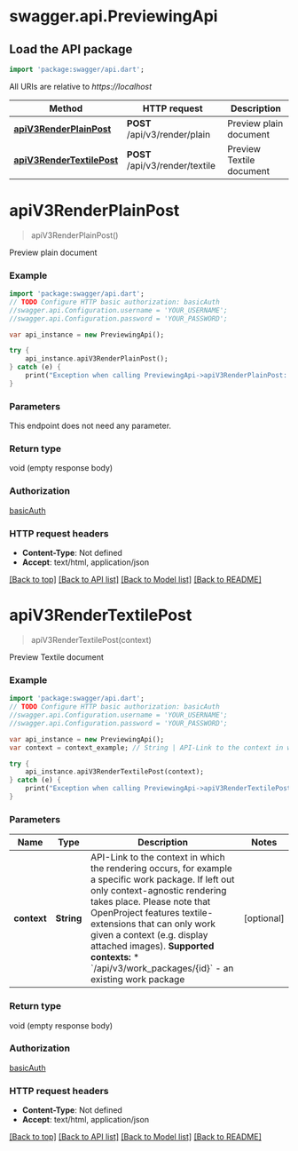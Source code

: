 # swagger.api.PreviewingApi

## Load the API package
```dart
import 'package:swagger/api.dart';
```

All URIs are relative to *https://localhost*

Method | HTTP request | Description
------------- | ------------- | -------------
[**apiV3RenderPlainPost**](PreviewingApi.md#apiV3RenderPlainPost) | **POST** /api/v3/render/plain | Preview plain document
[**apiV3RenderTextilePost**](PreviewingApi.md#apiV3RenderTextilePost) | **POST** /api/v3/render/textile | Preview Textile document


# **apiV3RenderPlainPost**
> apiV3RenderPlainPost()

Preview plain document



### Example 
```dart
import 'package:swagger/api.dart';
// TODO Configure HTTP basic authorization: basicAuth
//swagger.api.Configuration.username = 'YOUR_USERNAME';
//swagger.api.Configuration.password = 'YOUR_PASSWORD';

var api_instance = new PreviewingApi();

try { 
    api_instance.apiV3RenderPlainPost();
} catch (e) {
    print("Exception when calling PreviewingApi->apiV3RenderPlainPost: $e\n");
}
```

### Parameters
This endpoint does not need any parameter.

### Return type

void (empty response body)

### Authorization

[basicAuth](../README.md#basicAuth)

### HTTP request headers

 - **Content-Type**: Not defined
 - **Accept**: text/html, application/json

[[Back to top]](#) [[Back to API list]](../README.md#documentation-for-api-endpoints) [[Back to Model list]](../README.md#documentation-for-models) [[Back to README]](../README.md)

# **apiV3RenderTextilePost**
> apiV3RenderTextilePost(context)

Preview Textile document



### Example 
```dart
import 'package:swagger/api.dart';
// TODO Configure HTTP basic authorization: basicAuth
//swagger.api.Configuration.username = 'YOUR_USERNAME';
//swagger.api.Configuration.password = 'YOUR_PASSWORD';

var api_instance = new PreviewingApi();
var context = context_example; // String | API-Link to the context in which the rendering occurs, for example a specific work package.  If left out only context-agnostic rendering takes place. Please note that OpenProject features textile-extensions that can only work given a context (e.g. display attached images).  **Supported contexts:**  * `/api/v3/work_packages/{id}` - an existing work package

try { 
    api_instance.apiV3RenderTextilePost(context);
} catch (e) {
    print("Exception when calling PreviewingApi->apiV3RenderTextilePost: $e\n");
}
```

### Parameters

Name | Type | Description  | Notes
------------- | ------------- | ------------- | -------------
 **context** | **String**| API-Link to the context in which the rendering occurs, for example a specific work package.  If left out only context-agnostic rendering takes place. Please note that OpenProject features textile-extensions that can only work given a context (e.g. display attached images).  **Supported contexts:**  * &#x60;/api/v3/work_packages/{id}&#x60; - an existing work package | [optional] 

### Return type

void (empty response body)

### Authorization

[basicAuth](../README.md#basicAuth)

### HTTP request headers

 - **Content-Type**: Not defined
 - **Accept**: text/html, application/json

[[Back to top]](#) [[Back to API list]](../README.md#documentation-for-api-endpoints) [[Back to Model list]](../README.md#documentation-for-models) [[Back to README]](../README.md)

